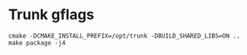 # Trunk gflags

```shell
cmake -DCMAKE_INSTALL_PREFIX=/opt/trunk -DBUILD_SHARED_LIBS=ON ..
make package -j4 
```